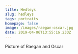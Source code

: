 ```yaml
---
title: Hedleys
slug: hedleys
tags: portraits
homepage: false
image: /images/raegan-oscar.jpg
date: 2019-04-06T13:55:16.233Z
---
```

Picture of Raegan and Oscar
